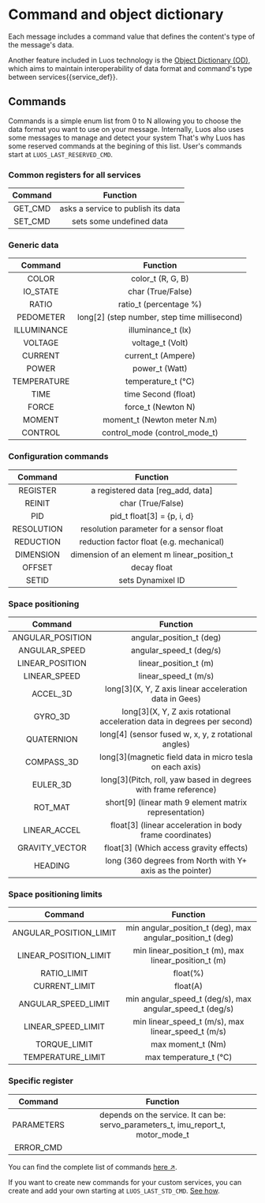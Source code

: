 # Command and object dictionary

Each message includes a command value that defines the content's type of the message's data.

Another feature included in Luos technology is the [Object Dictionary (OD)](./od.md), which aims to maintain interoperability of data format and command's type between <span class="cust_tooltip">services<span class="cust_tooltiptext">{{service_def}}</span></span>.

## Commands

Commands is a simple enum list from 0 to N allowing you to choose the data format you want to use on your message.
Internally, Luos also uses some messages to manage and detect your system That's why Luos has some reserved commands at the begining of this list.
User's commands start at `LUOS_LAST_RESERVED_CMD`.

### Common registers for all services

| Command | Function |
| :---: | :---: |
| GET_CMD | asks a service to publish its data |
| SET_CMD | sets some undefined data |

### Generic data

| Command | Function |
| :---: | :---: |
| COLOR| color_t (R, G, B)|
| IO_STATE| char (True/False)|
| RATIO| ratio_t (percentage %)|
| PEDOMETER| long\[2\] (step number, step time millisecond)|
| ILLUMINANCE| illuminance_t (lx)|
| VOLTAGE| voltage_t (Volt)|
| CURRENT| current_t (Ampere)|
| POWER| power_t (Watt)|
| TEMPERATURE| temperature_t (°C)|
| TIME| time Second (float)|
| FORCE| force_t (Newton N)|
| MOMENT| moment_t (Newton meter N.m)|
| CONTROL| control_mode (control_mode_t)|

### Configuration commands

| Command | Function |
| :---: | :---: |
| REGISTER | a registered data \[reg_add, data\] |
| REINIT | char (True/False) |
| PID | pid_t float\[3\] = {p, i, d} |
| RESOLUTION | resolution parameter for a sensor float |
| REDUCTION | reduction factor float (e.g. mechanical) |
| DIMENSION | dimension of an element m linear_position_t |
| OFFSET | decay float |
| SETID | sets Dynamixel ID |

### Space positioning

| Command | Function |
| :---: | :---: |
| ANGULAR_POSITION | angular_position_t (deg) |
| ANGULAR_SPEED | angular_speed_t (deg/s) |
| LINEAR_POSITION | linear_position_t (m) |
| LINEAR_SPEED | linear_speed_t (m/s) |
| ACCEL_3D | long\[3\](X, Y, Z axis linear acceleration data in Gees) |
| GYRO_3D | long\[3\](X, Y, Z axis rotational acceleration data in degrees per second) |
| QUATERNION | long\[4\] (sensor fused w, x, y, z rotational angles) |
| COMPASS_3D | long\[3\](magnetic field data in micro tesla on each axis) |
| EULER_3D | long\[3\](Pitch, roll, yaw based in degrees with frame reference) |
| ROT_MAT | short\[9\] (linear math 9 element matrix representation) |
| LINEAR_ACCEL | float\[3\] (linear acceleration in body frame coordinates) |
| GRAVITY_VECTOR | float\[3\] (Which access gravity effects) |
| HEADING | long (360 degrees from North with Y+ axis as the pointer) |

### Space positioning limits

| Command | Function |
| :---: | :---: |
| ANGULAR_POSITION_LIMIT | min angular_position_t (deg), max angular_position_t (deg) |
| LINEAR_POSITION_LIMIT | min linear_position_t (m), max linear_position_t (m) |
| RATIO_LIMIT | float(%) |
| CURRENT_LIMIT | float(A) |
| ANGULAR_SPEED_LIMIT | min angular_speed_t (deg/s), max angular_speed_t (deg/s) |
| LINEAR_SPEED_LIMIT | min linear_speed_t (m/s), max linear_speed_t (m/s) |
| TORQUE_LIMIT | max moment_t (Nm) |
| TEMPERATURE_LIMIT | max temperature_t (°C) |

### Specific register

| Command | Function |
| :---: | :---: |
| PARAMETERS | depends on the service. It can be: servo_parameters_t, imu_report_t, motor_mode_t |
| ERROR_CMD | |


You can find the complete list of commands <a href="https://github.com/Luos-io/Luos/blob/master/inc/luos_list.h" target = "_blank">here &#8599;</a>.

If you want to create new commands for your custom services, you can create and add your own starting at `LUOS_LAST_STD_CMD`. [See how](../../tutorials/tutorials.md).

